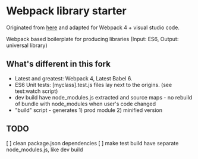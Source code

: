 # Webpack library starter

Originated from [here](https://github.com/krasimir/webpack-library-starter) and adapted for Webpack 4 + visual studio code.

Webpack based boilerplate for producing libraries (Input: ES6, Output: universal library)

## What's different in this fork

* Latest and greatest: Webpack 4, Latest Babel 6.
* ES6 Unit tests: [myclass].test.js files lay next to the origins. (see test:watch script)
* dev build have node_modules.js extracted and source maps - no rebuild of bundle with node_modules when user's code changed
* "build" script - generates 1) prod module 2) minified version

## TODO

[ ] clean package.json dependencies
[ ] make test build have separate node_modules.js, like dev build
